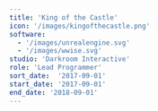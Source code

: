 ```yaml
---
title: 'King of the Castle'
icon: '/images/kingofthecastle.png'
software:
  - '/images/unrealengine.svg'
  - '/images/wwise.svg'
studio: 'Darkroom Interactive'
role: 'Lead Programmer'
sort_date:  '2017-09-01'
start_date: '2017-09-01'
end_date: '2018-09-01'
---
```


